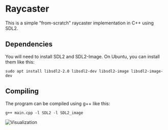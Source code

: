 # Raycaster

This is a simple "from-scratch" raycaster implementation in C++ using SDL2.  

## Dependencies
You will need to install SDL2 and SDL2-Image. On Ubuntu, you can install them like this:

```
sudo apt install libsdl2-2.0 libsdl2-dev libsdl2-image libsdl2-image-dev
```

## Compiling
The program can be compiled using g++ like this:

```
g++ main.cpp -l SDL2 -l SDL2_image
```

![Visualization]("https://github.com/CarlToft/raycaster/blob/main/images/vis.gif")
